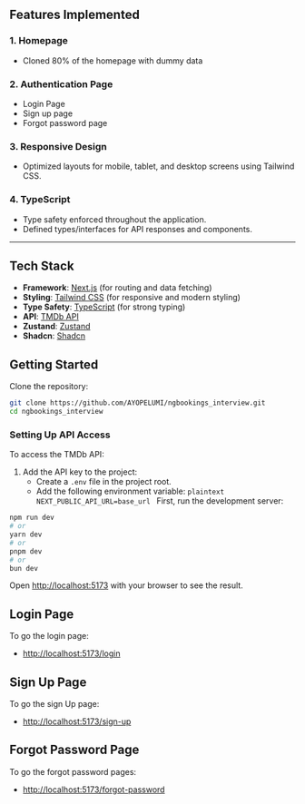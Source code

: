 ## Features Implemented

### 1. Homepage

- Cloned 80% of the homepage with dummy data

### 2. Authentication Page

- Login Page
- Sign up page
- Forgot password page

### 3. Responsive Design

- Optimized layouts for mobile, tablet, and desktop screens using Tailwind CSS.

### 4. TypeScript

- Type safety enforced throughout the application.
- Defined types/interfaces for API responses and components.

---

## Tech Stack

- **Framework**: [Next.js](https://nextjs.org/) (for routing and data fetching)
- **Styling**: [Tailwind CSS](https://tailwindcss.com/) (for responsive and modern styling)
- **Type Safety**: [TypeScript](https://www.typescriptlang.org/) (for strong typing)
- **API**: [TMDb API](https://developer.themoviedb.org/reference/intro/getting-started)
- **Zustand**: [Zustand](https://zustand.docs.pmnd.rs/getting-started/introduction)
- **Shadcn**: [Shadcn](https://ui.shadcn.com/)

## Getting Started

Clone the repository:

```bash
git clone https://github.com/AYOPELUMI/ngbookings_interview.git
cd ngbookings_interview
```

### Setting Up API Access

To access the TMDb API:

1. Add the API key to the project:
   - Create a `.env` file in the project root.
   - Add the following environment variable:
     `plaintext
NEXT_PUBLIC_API_URL=base_url
`
     First, run the development server:

```bash
npm run dev
# or
yarn dev
# or
pnpm dev
# or
bun dev
```

Open [http://localhost:5173](http://localhost:5173) with your browser to see the result.

## Login Page

To go the login page:

- [http://localhost:5173/login](http://localhost:5173/login)

## Sign Up Page

To go the sign Up page:

- [http://localhost:5173/sign-up](http://localhost:5173/sign-up)

## Forgot Password Page

To go the forgot password pages:

- [http://localhost:5173/forgot-password](http://localhost:5173/forgot-password)

